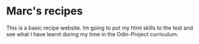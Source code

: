 # Marc's recipes

This is a basic recipe website. Im going to put my html skills to the test and see what I have learnt during my time in the Odin-Project curriculum.
